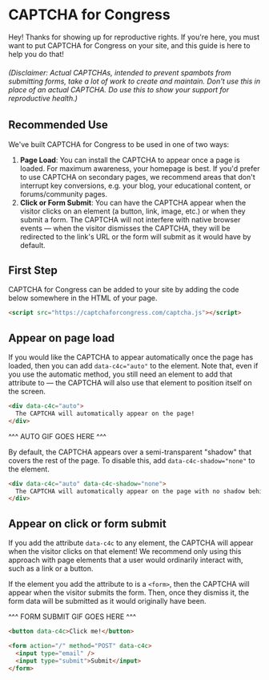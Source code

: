 # CAPTCHA for Congress

Hey! Thanks for showing up for reproductive rights. If you're here, you must want to put CAPTCHA for Congress on your site, and this guide is here to help you do that!

###### (Disclaimer: Actual CAPTCHAs, intended to prevent spambots from submitting forms, take a lot of work to create and maintain. _Don't_ use this in place of an actual CAPTCHA. _Do_ use this to show your support for reproductive health.)

## Recommended Use
We've built CAPTCHA for Congress to be used in one of two ways:
1. **Page Load**: You can install the CAPTCHA to appear once a page is loaded. For maximum awareness, your homepage is best. If you'd prefer to use CAPTCHA on secondary pages, we recommend areas that don't interrupt key conversions, e.g. your blog, your educational content, or forums/community pages. 
2. **Click or Form Submit**: You can have the CAPTCHA appear when the visitor clicks on an element (a button, link, image, etc.) or when they submit a form. The CAPTCHA will not interfere with native browser events — when the visitor dismisses the CAPTCHA, they will be redirected to the link's URL or the form will submit as it would have by default.

## First Step

CAPTCHA for Congress can be added to your site by adding the code below somewhere in the HTML of your page. 

```html
<script src="https://captchaforcongress.com/captcha.js"></script>
```

## Appear on page load

If you would like the CAPTCHA to appear automatically once the page has loaded, then you can add `data-c4c="auto"` to the element. Note that, even if you use the automatic method, you still need an element to add that attribute to &mdash; the CAPTCHA will also use that element to position itself on the screen.

```html
<div data-c4c="auto">
  The CAPTCHA will automatically appear on the page!
</div>
```

^^^
AUTO GIF GOES HERE
^^^

By default, the CAPTCHA appears over a semi-transparent "shadow" that covers the rest of the page. To disable this, add `data-c4c-shadow="none"` to the element.

```html
<div data-c4c="auto" data-c4c-shadow="none">
  The CAPTCHA will automatically appear on the page with no shadow behind it!
</div>
```

## Appear on click or form submit

If you add the attribute `data-c4c` to any element, the CAPTCHA will appear when the visitor clicks on that element! We recommend only using this approach with page elements that a user would ordinarily interact with, such as a link or a button.

If the element you add the attribute to is a `<form>`, then the CAPTCHA will appear when the visitor submits the form. Then, once they dismiss it, the form data will be submitted as it would originally have been.

^^^
FORM SUBMIT GIF GOES HERE
^^^

```html
<button data-c4c>Click me!</button>
```

```html
<form action="/" method="POST" data-c4c>
  <input type="email" />
  <input type="submit">Submit</input>
</form>
```
